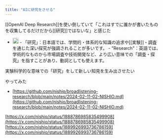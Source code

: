 ```yaml
---
title: "AIに研究をさせる"
---
```


[[OpenAI Deep Research]]を使い倒していて「これはすでに誰かが書いたものを収集してるだけだから[[研究]]ではないな」と感じた
- <img src='https://scrapbox.io/api/pages/nishio/o3/icon' alt='o3.icon' height="19.5"/>
    - 「研究」：日本語では、学問的・体系的な知識の追求や[[実験]]・調査を通じた深い探究が強調されることが多いです。
    - "Research"：英語では、学術的なものから市場調査や技術開発など、より広い意味での「調査・探究」を指すことがあり、動詞としても使えます。

実験科学的な意味での「研究」をして新しい知見を生み出させたい

やってみた
- [https://github.com/nishio/broadlistening-research/blob/main/notes/2024-02-11-02-NISHIO.md](https://github.com/nishio/broadlistening-research/blob/main/notes/2024-02-11-02-NISHIO.md)

[https://x.com/nishio/status/1888786985835499908](https://x.com/nishio/status/1888786985835499908)
[https://x.com/nishio/status/1889926993736786159](https://x.com/nishio/status/1889926993736786159)
